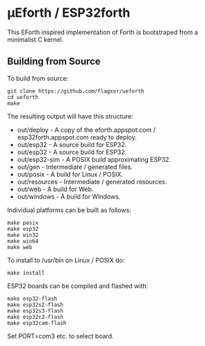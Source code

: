 # µEforth / ESP32forth

This EForth inspired implementation of Forth is bootstraped from a minimalist C kernel.

## Building from Source

To build from source:

```
git clone https://github.com/flagxor/ueforth
cd ueforth
make
```

The resulting output will have this structure:

* out/deploy - A copy of the eforth.appspot.com / esp32forth.appspot.com ready to deploy.
* out/esp32 - A source build for ESP32.
* out/esp32 - A source build for ESP32.
* out/esp32-sim - A POSIX build approximating ESP32.
* out/gen - Intermediate / generated files.
* out/posix - A build for Linux / POSIX.
* out/resources - Intermediate / generated resources.
* out/web - A build for Web.
* out/windows - A build for Windows.

Individual platforms can be built as follows:

```
make posix
make esp32
make win32
make win64
make web
```

To install to /usr/bin on Linux / POSIX do:

```
make install
```

ESP32 boards can be compiled and flashed with:

```
make esp32-flash
make esp32s2-flash
make esp32s3-flash
make esp32c3-flash
make esp32cam-flash
```

Set PORT=com3 etc. to select board.

